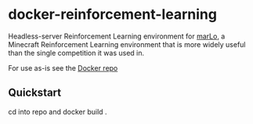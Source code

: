 
# docker-reinforcement-learning

Headless-server Reinforcement Learning environment for [marLo](https://github.com/crowdAI/marLo), a Minecraft Reinforcement Learning environment that is more widely useful than the single competition it was used in. 

For use as-is see the [Docker repo](https://cloud.docker.com/u/albertwujj/repository/docker/albertwujj/dmarlo)

## Quickstart
cd into repo and docker build .

